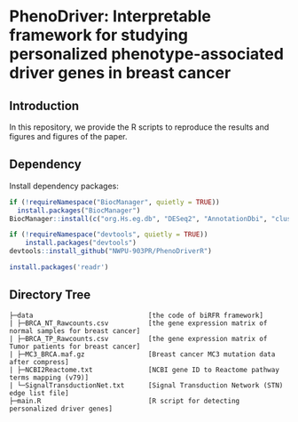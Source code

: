 # PhenoDriver: Interpretable framework for studying personalized phenotype-associated driver genes in breast cancer

## Introduction
In this repository, we provide the R scripts to reproduce the results and figures and figures of the paper.

## Dependency
Install dependency packages:
```R
if (!requireNamespace("BiocManager", quietly = TRUE))
  install.packages("BiocManager")
BiocManager::install(c("org.Hs.eg.db", "DESeq2", "AnnotationDbi", "clusterProfiler")

if (!requireNamespace("devtools", quietly = TRUE))
    install.packages("devtools")
devtools::install_github("NWPU-903PR/PhenoDriverR")

install.packages('readr')
```

## Directory Tree
```
├─data                             [the code of biRFR framework]
| ├─BRCA_NT_Rawcounts.csv          [the gene expression matrix of normal samples for breast cancer]
| ├─BRCA_TP_Rawcounts.csv          [the gene expression matrix of Tumor patients for breast cancer]
| ├─MC3_BRCA.maf.gz                [Breast cancer MC3 mutation data after compress]
| ├─NCBI2Reactome.txt              [NCBI gene ID to Reactome pathway terms mapping (v79)]
| └─SignalTransductionNet.txt      [Signal Transduction Network (STN) edge list file]
├─main.R                           [R script for detecting personalized driver genes]
```

